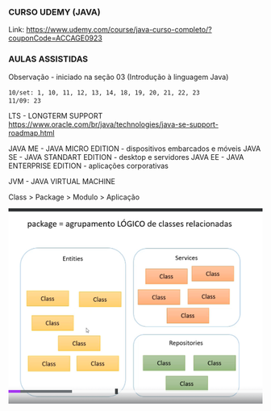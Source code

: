 ### CURSO UDEMY (JAVA)

Link: https://www.udemy.com/course/java-curso-completo/?couponCode=ACCAGE0923

### AULAS ASSISTIDAS
Observação - iniciado na seção 03 (Introdução à linguagem Java)
```
10/set: 1, 10, 11, 12, 13, 14, 18, 19, 20, 21, 22, 23
11/09: 23
```

LTS - LONGTERM SUPPORT
https://www.oracle.com/br/java/technologies/java-se-support-roadmap.html

JAVA ME - JAVA MICRO EDITION - dispositivos embarcados e móveis
JAVA SE - JAVA STANDART EDITION - desktop e servidores
JAVA EE - JAVA ENTERPRISE EDITION - aplicações corporativas

JVM - JAVA VIRTUAL MACHINE

Class > Package > Modulo > Aplicação

![alt text](image.png)